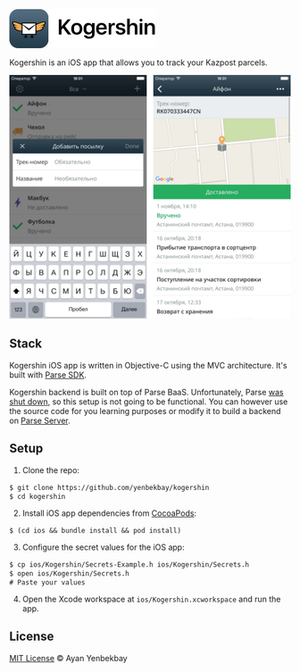 <img src=".github/hero.png" alt="Kogershin logo" height="70">

Kogershin is an iOS app that allows you to track your Kazpost parcels.

<img src=".github/screenshots.jpg" width="520">

## Stack

Kogershin iOS app is written in Objective-C using the MVC architecture. It's built with [Parse SDK](https://github.com/ParsePlatform/Parse-SDK-iOS-OSX).

Kogershin backend is built on top of Parse BaaS. Unfortunately, Parse [was shut down](http://blog.parse.com/announcements/moving-on/), so this setup is not going to be functional.
You can however use the source code for you learning purposes or modify it to build a backend on [Parse Server](https://github.com/ParsePlatform/parse-server).

## Setup

1. Clone the repo:
```console
$ git clone https://github.com/yenbekbay/kogershin
$ cd kogershin
```

2. Install iOS app dependencies from [CocoaPods](http://cocoapods.org/#install):
```console
$ (cd ios && bundle install && pod install)
```

3. Configure the secret values for the iOS app:
```console
$ cp ios/Kogershin/Secrets-Example.h ios/Kogershin/Secrets.h
$ open ios/Kogershin/Secrets.h
# Paste your values
```

4. Open the Xcode workspace at `ios/Kogershin.xcworkspace` and run the app.

## License

[MIT License](./LICENSE) © Ayan Yenbekbay
